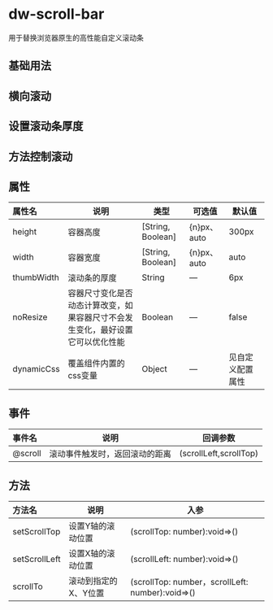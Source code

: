 # dw-scroll-bar

用于替换浏览器原生的高性能自定义滚动条

## 基础用法

<scrollBar-base></scrollBar-base>

## 横向滚动

<scrollBar-horizontal></scrollBar-horizontal>

## 设置滚动条厚度

<scrollBar-thumbHW></scrollBar-thumbHW>

## 方法控制滚动

<scrollBar-setScrollTL></scrollBar-setScrollTL>

## 属性

| **属性名** | **说明**              | **类型**                  | **可选值** | **默认值**          |
| :--------- | --------------------- | ------------------------- | ---------- | ------------------- |
| height     | 容器高度          | [String, Boolean]                   | {n}px、auto | 300px          |
| width      | 容器宽度          | [String, Boolean]          | {n}px、auto | auto              |
| thumbWidth      | 滚动条的厚度              | String          | —          | 6px           |
| noResize   | 容器尺寸变化是否动态计算改变，如果容器尺寸不会发生变化，最好设置它可以优化性能 | Boolean | —          | false               |
| dynamicCss   | 覆盖组件内置的css变量          | Object | —          | 见自定义配置属性 |

## 事件

| **事件名** | **说明**             | **回调参数**                                                 |
| :--------- | -------------------- | ------------------------------------------------------------ |
| @scroll    | 滚动事件触发时，返回滚动的距离 | (scrollLeft,scrollTop) |

## 方法

| **方法名** | **说明**             | **入参**                                              |
| :--------- | -------------------- | ------------------------------------------------------------ |
| setScrollTop | 设置Y轴的滚动位置 | (scrollTop: number):void=>() |
| setScrollLeft | 设置X轴的滚动位置 | (scrollLeft: number):void=>() |
| scrollTo	 | 滚动到指定的X、Y位置 | (scrollTop: number，scrollLeft: number):void=>() |




